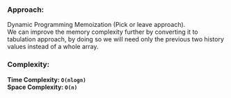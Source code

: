 ### Approach:
Dynamic Programming Memoization (Pick or leave approach).\
We can improve the memory complexity further by converting it to tabulation approach, by doing so we will need only the previous two history values instead of a whole array.
​
​
### Complexity:
**Time Complexity: `O(nlogn)`**\
**Space Complexity: `O(n)`**